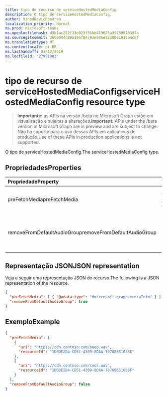 ```yaml
---
title: tipo de recurso de serviceHostedMediaConfig
description: O tipo de serviceHostedMediaConfig.
author: VinodRavichandran
localization_priority: Normal
ms.prod: microsoft-teams
ms.openlocfilehash: d3b1ac252f13e023f56bb419625a35769570337a
ms.sourcegitcommit: 36be044c89a19af84c93e586e22200ec919e4c9f
ms.translationtype: MT
ms.contentlocale: pt-BR
ms.lasthandoff: 01/12/2019
ms.locfileid: "27991983"
---
```

# <a name="servicehostedmediaconfig-resource-type"></a><span data-ttu-id="5bea3-103">tipo de recurso de serviceHostedMediaConfig</span><span class="sxs-lookup"><span data-stu-id="5bea3-103">serviceHostedMediaConfig resource type</span></span>

> <span data-ttu-id="5bea3-104">**Importante:** as APIs na versão /beta no Microsoft Graph estão em visualização e sujeitas a alterações.</span><span class="sxs-lookup"><span data-stu-id="5bea3-104">**Important:** APIs under the /beta version in Microsoft Graph are in preview and are subject to change.</span></span> <span data-ttu-id="5bea3-105">Não há suporte para o uso dessas APIs em aplicativos de produção.</span><span class="sxs-lookup"><span data-stu-id="5bea3-105">Use of these APIs in production applications is not supported.</span></span>

<span data-ttu-id="5bea3-106">O tipo de serviceHostedMediaConfig.</span><span class="sxs-lookup"><span data-stu-id="5bea3-106">The serviceHostedMediaConfig type.</span></span>

## <a name="properties"></a><span data-ttu-id="5bea3-107">Propriedades</span><span class="sxs-lookup"><span data-stu-id="5bea3-107">Properties</span></span>

| <span data-ttu-id="5bea3-108">Propriedade</span><span class="sxs-lookup"><span data-stu-id="5bea3-108">Property</span></span>                    | <span data-ttu-id="5bea3-109">Tipo</span><span class="sxs-lookup"><span data-stu-id="5bea3-109">Type</span></span>                                                        | <span data-ttu-id="5bea3-110">Descrição</span><span class="sxs-lookup"><span data-stu-id="5bea3-110">Description</span></span>                                       |
| :-------------------------- | :---------------------------------------------------------- | :-------------------------------------------------|
| <span data-ttu-id="5bea3-111">preFetchMedia</span><span class="sxs-lookup"><span data-stu-id="5bea3-111">preFetchMedia</span></span>               | <span data-ttu-id="5bea3-112">coleção [mediaInfo](mediainfo.md)</span><span class="sxs-lookup"><span data-stu-id="5bea3-112">[mediaInfo](mediainfo.md) collection</span></span>                        | <span data-ttu-id="5bea3-113">A lista de mídia para buscar previamente.</span><span class="sxs-lookup"><span data-stu-id="5bea3-113">The list of media to pre-fetch.</span></span>                   |
| <span data-ttu-id="5bea3-114">removeFromDefaultAudioGroup</span><span class="sxs-lookup"><span data-stu-id="5bea3-114">removeFromDefaultAudioGroup</span></span> | <span data-ttu-id="5bea3-115">Booliano</span><span class="sxs-lookup"><span data-stu-id="5bea3-115">Boolean</span></span>                                                     | <span data-ttu-id="5bea3-116">Remova self participante do grupo de áudio padrão.</span><span class="sxs-lookup"><span data-stu-id="5bea3-116">Remove self participant from default audio group.</span></span> |

## <a name="json-representation"></a><span data-ttu-id="5bea3-117">Representação JSON</span><span class="sxs-lookup"><span data-stu-id="5bea3-117">JSON representation</span></span>

<span data-ttu-id="5bea3-118">Veja a seguir uma representação JSON do recurso.</span><span class="sxs-lookup"><span data-stu-id="5bea3-118">The following is a JSON representation of the resource.</span></span>

<!-- {
  "blockType": "resource",
  "optionalProperties": [
    "preFetchMedia"
  ],
  "@odata.type": "microsoft.graph.serviceHostedMediaConfig"
}-->
```json
{
  "preFetchMedia": [ { "@odata.type": "#microsoft.graph.mediaInfo" } ],
  "removeFromDefaultAudioGroup": true
}
```

## <a name="example"></a><span data-ttu-id="5bea3-119">Exemplo</span><span class="sxs-lookup"><span data-stu-id="5bea3-119">Example</span></span>

<!-- {
  "blockType": "example",
  "@odata.type": "microsoft.graph.serviceHostedMediaConfig"
}-->
```json
{
  "preFetchMedia": [
    {
      "uri": "https://cdn.contoso.com/beep.wav",
      "resourceId": "1D6DE2D4-CD51-4309-8DAA-70768651088E"
    },
    {
      "uri": "https://cdn.contoso.com/cool.wav",
      "resourceId": "1D6DE2D4-CD51-4309-8DAA-70768651088F"
    }
  ],
  "removeFromDefaultAudioGroup": false
}
```

<!-- uuid: 8fcb5dbc-d5aa-4681-8e31-b001d5168d79
2015-10-25 14:57:30 UTC -->
<!-- {
  "type": "#page.annotation",
  "description": "serviceHostedMediaConfig resource",
  "keywords": "",
  "section": "documentation",
  "tocPath": ""
}-->
